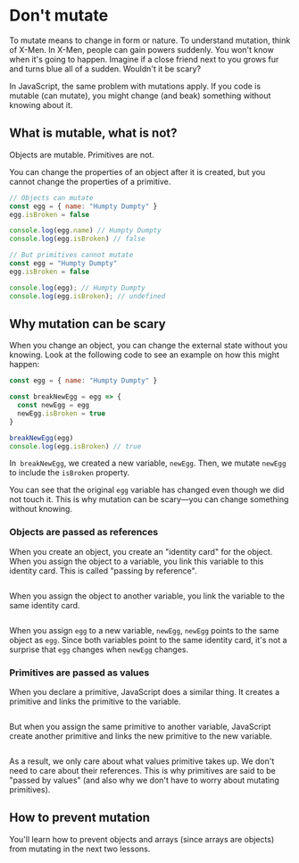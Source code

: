 # Don't mutate

To mutate means to change in form or nature. To understand mutation, think of X-Men. In X-Men, people can gain powers suddenly. You won't know when it's going to happen. Imagine if a close friend next to you grows fur and turns blue all of a sudden. Wouldn't it be scary?

In JavaScript, the same problem with mutations apply. If you code is mutable (can mutate), you might change (and beak) something without knowing about it.

## What is mutable, what is not?

Objects are mutable. Primitives are not.

You can change the properties of an object after it is created, but you cannot change the properties of a primitive.

```js
// Objects can mutate
const egg = { name: "Humpty Dumpty" }
egg.isBroken = false

console.log(egg.name) // Humpty Dumpty
console.log(egg.isBroken) // false
```

```js
// But primitives cannot mutate
const egg = "Humpty Dumpty"
egg.isBroken = false

console.log(egg); // Humpty Dumpty
console.log(egg.isBroken); // undefined
```

## Why mutation can be scary

When you change an object, you can change the external state without you knowing. Look at the following code to see an example on how this might happen:

```js
const egg = { name: "Humpty Dumpty" }

const breakNewEgg = egg => {
  const newEgg = egg
  newEgg.isBroken = true
}

breakNewEgg(egg)
console.log(egg.isBroken) // true
```

In` breakNewEgg`, we created a new variable, `newEgg`. Then, we mutate `newEgg` to include the `isBroken` property.

You can see that the original `egg` variable has changed even though we did not touch it. This is why mutation can be scary—you can change something without knowing.

### Objects are passed as references

When you create an object, you create an "identity card" for the object. When you assign the object to a variable, you link this variable to this identity card. This is called "passing by reference".

<figure>
  <img src="/images/2018/" alt="">
  <figcaption></figcaption>
</figure>

When you assign the object to another variable, you link the variable to the same identity card.

<figure>
  <img src="/images/2018/" alt="">
  <figcaption></figcaption>
</figure>

When you assign `egg` to a new variable, `newEgg`, `newEgg` points to the same object as `egg`. Since both variables point to the same identity card, it's not a surprise that `egg` changes when `newEgg` changes.

### Primitives are passed as values

When you declare a primitive, JavaScript does a similar thing. It creates a primitive and links the primitive to the variable.

<figure>
  <img src="/images/2018/" alt="">
  <figcaption></figcaption>
</figure>

But when you assign the same primitive to another variable, JavaScript create another primitive and links the new primitive to the new variable.

<figure>
  <img src="/images/2018/" alt="">
  <figcaption></figcaption>
</figure>

As a result, we only care about what values primitive takes up. We don't need to care about their references. This is why primitives are said to be "passed by values" (and also why we don't have to worry about mutating primitives).

## How to prevent mutation

You'll learn how to prevent objects and arrays (since arrays are objects) from mutating in the next two lessons.